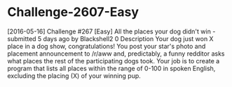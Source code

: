 # Challenge-2607-Easy
[2016-05-16] Challenge #267 [Easy] All the places your dog didn't win -   submitted 5 days ago by Blackshell2 0 Description  Your dog just won X place in a dog show, congratulations! You post your star's photo and placement announcement to /r/aww and, predictably, a funny redditor asks what places the rest of the participating dogs took. Your job is to create a program that lists all places within the range of 0-100 in spoken English, excluding the placing (X) of your winning pup.
